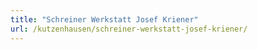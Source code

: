 ```yaml
---
title: "Schreiner Werkstatt Josef Kriener"
url: /kutzenhausen/schreiner-werkstatt-josef-kriener/
---
```

